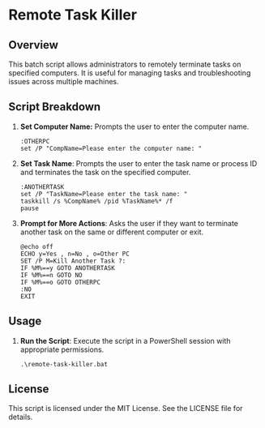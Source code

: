 # Remote Task Killer

## Overview
This batch script allows administrators to remotely terminate tasks on specified computers. It is useful for managing tasks and troubleshooting issues across multiple machines.

## Script Breakdown
1. **Set Computer Name:**
   Prompts the user to enter the computer name.
   ```batch
   :OTHERPC
   set /P "CompName=Please enter the computer name: "
   ```

2. **Set Task Name**: Prompts the user to enter the task name or process ID and terminates the task on the specified computer.
   ```batch
   :ANOTHERTASK
   set /P "TaskName=Please enter the task name: "
   taskkill /s %CompName% /pid %TaskName%* /f
   pause
   ```

3. **Prompt for More Actions**: Asks the user if they want to terminate another task on the same or different computer or exit.
   ```batch
   @echo off
   ECHO y=Yes , n=No , o=Other PC
   SET /P M=Kill Another Task ?: 
   IF %M%==y GOTO ANOTHERTASK
   IF %M%==n GOTO NO
   IF %M%==o GOTO OTHERPC
   :NO
   EXIT
   ```

## Usage

1. **Run the Script**: Execute the script in a PowerShell session with appropriate permissions.
   ```batch
   .\remote-task-killer.bat
   ```

## License
This script is licensed under the MIT License. See the LICENSE file for details.


